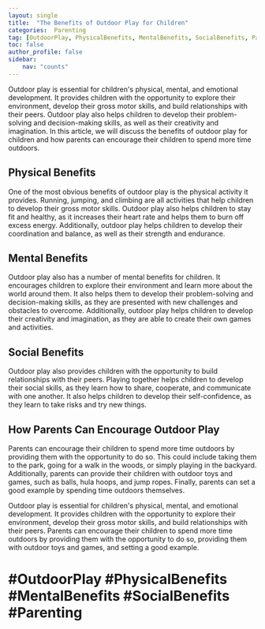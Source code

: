 ```yaml
---
layout: single
title:  "The Benefits of Outdoor Play for Children"
categories:  Parenting
tag: [OutdoorPlay, PhysicalBenefits, MentalBenefits, SocialBenefits, Parenting, ]
toc: false
author_profile: false
sidebar:
    nav: "counts"
---
```

    
Outdoor play is essential for children's physical, mental, and emotional development. It provides children with the opportunity to explore their environment, develop their gross motor skills, and build relationships with their peers. Outdoor play also helps children to develop their problem-solving and decision-making skills, as well as their creativity and imagination. In this article, we will discuss the benefits of outdoor play for children and how parents can encourage their children to spend more time outdoors. 

## Physical Benefits

One of the most obvious benefits of outdoor play is the physical activity it provides. Running, jumping, and climbing are all activities that help children to develop their gross motor skills. Outdoor play also helps children to stay fit and healthy, as it increases their heart rate and helps them to burn off excess energy. Additionally, outdoor play helps children to develop their coordination and balance, as well as their strength and endurance. 

## Mental Benefits

Outdoor play also has a number of mental benefits for children. It encourages children to explore their environment and learn more about the world around them. It also helps them to develop their problem-solving and decision-making skills, as they are presented with new challenges and obstacles to overcome. Additionally, outdoor play helps children to develop their creativity and imagination, as they are able to create their own games and activities. 

## Social Benefits

Outdoor play also provides children with the opportunity to build relationships with their peers. Playing together helps children to develop their social skills, as they learn how to share, cooperate, and communicate with one another. It also helps children to develop their self-confidence, as they learn to take risks and try new things. 

## How Parents Can Encourage Outdoor Play

Parents can encourage their children to spend more time outdoors by providing them with the opportunity to do so. This could include taking them to the park, going for a walk in the woods, or simply playing in the backyard. Additionally, parents can provide their children with outdoor toys and games, such as balls, hula hoops, and jump ropes. Finally, parents can set a good example by spending time outdoors themselves. 

Outdoor play is essential for children's physical, mental, and emotional development. It provides children with the opportunity to explore their environment, develop their gross motor skills, and build relationships with their peers. Parents can encourage their children to spend more time outdoors by providing them with the opportunity to do so, providing them with outdoor toys and games, and setting a good example. 

# #OutdoorPlay #PhysicalBenefits #MentalBenefits #SocialBenefits #Parenting